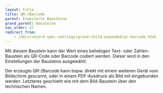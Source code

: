 ```yaml
---
layout: title
title: QR-/Barcode
parent: Erweiterte Bausteine
grand_parent: Bausteine
nav_order: 27
redirect_from:
    - /docs/record-spec-settings/grand-child-expanded/qr-barcode.html
---
```


Mit diesem Baustein kann der Wert eines beliebigen Text- oder Zahlen-Baustein als QR-Code oder Barcode codiert werden. Dieser wird in den Einstellungen der Bausteins ausgewählt.

Der erzeugte QR-/Barcode kann bspw. direkt mit einem weiteren Gerät vom Bildschirm gescannt, oder in einem
PDF-Ausdruck als Bild mit eingebunden werden. Letzteres geschieht wie mit dem Bild-Baustein über den technischen Namen.

